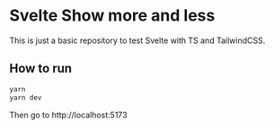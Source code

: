# Svelte Show more and less

This is just a basic repository to test Svelte with TS and TailwindCSS.

## How to run

```bash
yarn
yarn dev
```

Then go to http://localhost:5173

